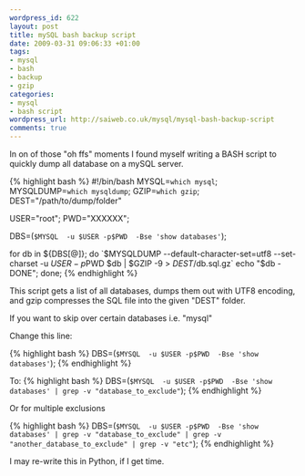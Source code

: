 ```yaml
--- 
wordpress_id: 622
layout: post
title: mySQL bash backup script
date: 2009-03-31 09:06:33 +01:00
tags: 
- mysql
- bash
- backup
- gzip
categories: 
- mysql
- bash script
wordpress_url: http://saiweb.co.uk/mysql/mysql-bash-backup-script
comments: true
---
```

In on of those "oh ffs" moments I found myself writing a BASH script to quickly dump all database on a mySQL server.

{% highlight bash %}
#!/bin/bash
MYSQL=`which mysql`;
MYSQLDUMP=`which mysqldump`;
GZIP=`which gzip`;
DEST="/path/to/dump/folder"

USER="root";
PWD="XXXXXX";

DBS=(`$MYSQL  -u $USER -p$PWD  -Bse 'show databases'`);

for db in ${DBS[@]};
do
        `$MYSQLDUMP --default-character-set=utf8 --set-charset -u $USER -p$PWD $db | $GZIP -9 > $DEST/$db.sql.gz`
        echo "$db - DONE";
done;
{% endhighlight %}

This script gets a list of all databases, dumps them out with UTF8 encoding, and gzip compresses the SQL file into the given "DEST" folder.

If you want to skip over certain databases i.e. "mysql"

Change this line:

{% highlight bash %}
DBS=(`$MYSQL  -u $USER -p$PWD  -Bse 'show databases'`);
{% endhighlight %}

To:
{% highlight bash %}
DBS=(`$MYSQL  -u $USER -p$PWD  -Bse 'show databases' | grep -v "database_to_exclude"`);
{% endhighlight %}

Or for multiple exclusions

{% highlight bash %}
DBS=(`$MYSQL  -u $USER -p$PWD  -Bse 'show databases' | grep -v "database_to_exclude" | grep -v "another_database_to_exclude" | grep -v "etc"`);
{% endhighlight %}


I may re-write this in Python, if I get time.


